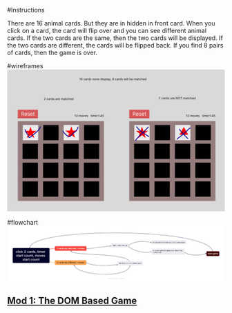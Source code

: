 #Instructions

There are 16 animal cards. But they are in hidden in front card. When you click on a card, the card will flip over and you can see different animal cards. If the two cards are the same, then the two cards will be displayed. If the two cards are different, the cards will be flipped back. If you find 8 pairs of cards, then the game is over.



#wireframes
<img src="https://github.com/weiwei2222/mod1/blob/master/MemoryGame/wireframes.png">


#flowchart
<img src="https://github.com/weiwei2222/mod1/blob/master/MemoryGame/flowchart.png">


<h2><a href="https://ps-rtt-sei.herokuapp.com/projects/mod1/#mod-1-the-dom-based-game">Mod 1: The DOM Based Game</a></h2>


